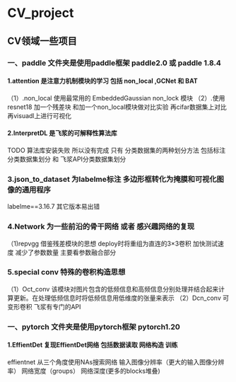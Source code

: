 # CV_project
## CV领域一些项目
### 一、paddle 文件夹是使用paddle框架  paddle2.0 或  paddle 1.8.4
####  1.attention 是注意力机制模块的学习  包括 non_local ,GCNet 和 BAT
（1）.non_local 使用最常用的 EmbeddedGaussian non_lock 模块
（2）.使用resnet18 加一个残差块  和加一个non_local模块做对比实验 再cifar数据集上对比  再visuadl上进行可视化 
####  2.InterpretDL 是飞浆的可解释性算法库
TODO 算法库安装失败 所以没有完成  只有 分类数据集的两种划分方法  包括标注分类数据集划分 和 飞浆API分类数据集划分
### 3.json_to_dataset 为labelme标注 多边形框转化为掩膜和可视化图像的通用程序
labelme==3.16.7 其它版本易出错
### 4.Network 为一些前沿的骨干网络 或者 感兴趣网络的复现
（1)repvgg 借鉴残差模块的思想  deploy时将重组为直连的3×3卷积  加快测试速度 减少了参数数量  主要看参数融合部分 
### 5.special conv 特殊的卷积构造思想
（1）Oct_conv 
该模块对图片包含的低频信息和高频信息分别处理并结合起来计算更新。在处理低频信息时将低频信息用低维度的张量来表示
（2）Dcn_conv 可变形卷积  飞浆有专门的API
### 一、pytorch 文件夹是使用pytorch框架  pytorch1.20 
#### 1.EffientDet  复现EffientDet网络 包括数据读取 网络构造 训练
effientnet  从三个角度使用NAs搜索网络  输入图像分辨率（更大的输入图像分辨率）  网络宽度（groups） 网络深度(更多的blocks堆叠) 
